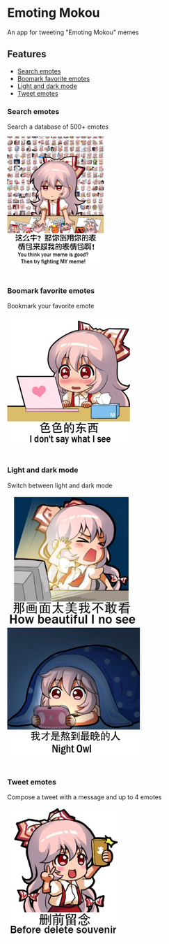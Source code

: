 # Emoting Mokou

An app for tweeting \"Emoting Mokou\" memes

## Features
* [Search emotes](#search)
* [Boomark favorite emotes](#bookmark)
* [Light and dark mode](#dark)
* [Tweet emotes](#tweet)

### Search emotes <a name="search"></a>
Search a database of 500+ emotes
<br>

<img src="images/500.jpg" height="300">
<br>
<br>

### Boomark favorite emotes <a name="bookmark"></a>
Bookmark your favorite emote
<br>

<img src="images/168.jpg" height="300">
<br>
<br>


### Light and dark mode <a name="dark"></a>
Switch between light and dark mode
<br>

<img src="images/5.jpg" height="300"><img src="images/114.jpg" height="300">
<br>
<br>

### Tweet emotes <a name="tweet"></a>
Compose a tweet with a message and up to 4 emotes
<br>

<img src="images/18.jpg" height="300">
